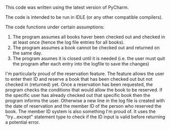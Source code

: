 This code was written using the latest version of PyCharm.

The code is intended to be run in IDLE (or any other compatible compilers).

The code functions under certain assumptions:
1. The program assumes all books haver been checked out and checked in at least once (hence the log file entries for all books).
2. The program assumes a book cannot be checked out and returned on the same day.
3. The program asumes it is closed until it is needed (i.e. the user must quit the program after each entry into the logfile to save the changes)


I'm particularly proud of the reservation feature. The feature allows the user to enter their ID and reserve a book that has been checked out but not checked in (returned) yet. Once a reservation has been requested, the program checks the conditions that would allow the book to be reserved. If the specific user has already checked out that specific book then the program informs the user. Otherwise a new line in the log file is created with the date of reservation and the member ID of the person who reserved the book. The member ID system is also something I'm proud of. It uses the "try...except" statement type to check if the ID input is valid before returning a potential error.
